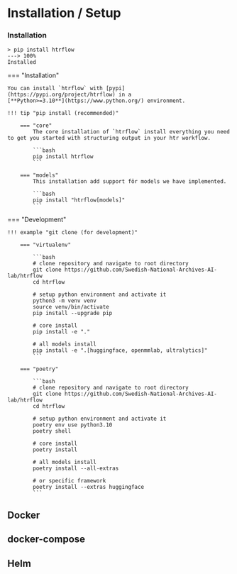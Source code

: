 # Installation / Setup


###  Installation


<!-- termynal -->

```
> pip install htrflow
---> 100%
Installed
```

=== "Installation"

    You can install `htrflow` with [pypi](https://pypi.org/project/htrflow) in a
    [**Python>=3.10**](https://www.python.org/) environment.

    !!! tip "pip install (recommended)"

        === "core"
            The core installation of `htrflow` install everything you need to get you started with structuring output in your htr workflow.

            ```bash
            pip install htrflow
            ```

        === "models"
            This installation add support för models we have implemented.

            ```bash
            pip install "htrflow[models]"
            ```

=== "Development"

    !!! example "git clone (for development)"

        === "virtualenv"

            ```bash
            # clone repository and navigate to root directory
            git clone https://github.com/Swedish-National-Archives-AI-lab/htrflow
            cd htrflow

            # setup python environment and activate it
            python3 -m venv venv
            source venv/bin/activate
            pip install --upgrade pip

            # core install
            pip install -e "."

            # all models install
            pip install -e ".[huggingface, openmmlab, ultralytics]"
            ```

        === "poetry"

            ```bash
            # clone repository and navigate to root directory
            git clone https://github.com/Swedish-National-Archives-AI-lab/htrflow
            cd htrflow

            # setup python environment and activate it
            poetry env use python3.10
            poetry shell

            # core install
            poetry install

            # all models install
            poetry install --all-extras

            # or specific framework
            poetry install --extras huggingface
            ```


## Docker 

## docker-compose

## Helm

